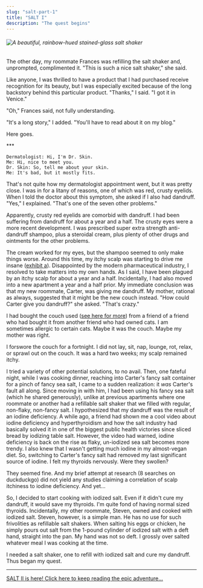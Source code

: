 ```yaml
---
slug: "salt-part-1"
title: "SALT I"
description: "The quest begins"
---
```


###### ![A beautiful, rainbow-hued stained-glass salt shaker](assets/salt.png)

The other day, my roommate Frances was refilling the salt shaker and, unprompted, complimented it. "This is such a nice salt shaker," she said.

Like anyone, I was thrilled to have a product that I had purchased receive recognition for its beauty, but I was especially excited because of the long backstory behind this particular product. "Thanks," I said. "I got it in Venice."

"Oh," Frances said, not fully understanding.

"It's a long story," I added. "You'll have to read about it on my blog."

Here goes.

\*\*\*

```
Dermatologist: Hi, I'm Dr. Skin.
Me: Hi, nice to meet you.
Dr. Skin: So, tell me about your skin.
Me: It's bad, but it mostly fits.
```

That's not quite how my dermatologist appointment went, but it was pretty close. I was in for a litany of reasons, one of which was red, crusty eyelids. When I told the doctor about this symptom, she asked if I also had dandruff. "Yes," I explained. "That's one of the seven other problems."

Apparently, crusty red eyelids are comorbid with dandruff. I had been suffering from dandruff for about a year and a half. The crusty eyes were a more recent development. I was prescribed super extra strength anti-dandruff shampoo, plus a steroidal cream, plus plenty of other drugs and ointments for the other problems.

The cream worked for my eyes, but the shampoo seemed to only make things worse. Around this time, my itchy scalp was starting to drive me insane ([exhibit a](/itch)). Disappointed by the modern pharmaceutical industry, I resolved to take matters into my own hands. As I said, I have been plagued by an itchy scalp for about a year and a half. Incidentally, I had also moved into a new apartment a year and a half prior. My immediate conclusion was that my new roommate, Carter, was giving me dandruff. My mother, rational as always, suggested that it might be the new couch instead. "How could Carter give you dandruff?" she asked. "That's crazy."

I had bought the couch used ([see here for more](/modern-commerce)) from a friend of a friend who had bought it from another friend who had owned cats. I am sometimes allergic to certain cats. Maybe it was the couch. Maybe my mother was right.

I forswore the couch for a fortnight. I did not lay, sit, nap, lounge, rot, relax, or sprawl out on the couch. It was a hard two weeks; my scalp remained itchy.

I tried a variety of other potential solutions, to no avail. Then, one fateful night, while I was cooking dinner, reaching into Carter's fancy salt container for a pinch of fancy sea salt, I came to a sudden realization: it _was_ Carter's fault all along. Since moving in with him, I had been using his fancy sea salt (which he shared generously), unlike at previous apartments where one roommate or another had a refillable salt shaker that we filled with regular, non-flaky, non-fancy salt. I hypothesized that my dandruff was the result of an iodine deficiency. A while ago, a friend had shown me a cool video about iodine deficiency and hyperthyroidism and how the salt industry had basically solved it in one of the biggest public health victories since sliced bread by iodizing table salt. However, the video had warned, iodine deficiency is back on the rise as flaky, un-iodized sea salt becomes more trendy. I also knew that I wasn't getting much iodine in my almost-vegan diet. So, switching to Carter's fancy salt had removed my last significant source of iodine. I felt my thyroids nervously. Were they swollen?

They seemed fine. And my brief attempt at research (8 searches on duckduckgo) did not yield any studies claiming a correlation of scalp itchiness to iodine deficiency. And yet...

So, I decided to start cooking with iodized salt. Even if it didn't cure my dandruff, it would save my thyroids. I'm quite fond of having normal sized thyroids. Incidentally, my other roommate, Steven, owned and cooked with iodized salt. Steven, however, is a simple man. He has no use for such frivolities as refillable salt shakers. When salting his eggs or chicken, he simply pours out salt from the 1-pound cylinder of iodized salt with a deft hand, straight into the pan. My hand was not so deft. I grossly over salted whatever meal I was cooking at the time.

I needed a salt shaker, one to refill with iodized salt and cure my dandruff. Thus began my quest.

---

[SALT II is here! Click here to keep reading the epic adventure...](/salt-part-2)

